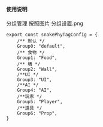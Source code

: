 #### 使用说明

分组管理 按照图片 分组设置.png

    export const snakePhyTagConfig = {
        /** 默认 */
        Group0: "default",
        /** 食物 */
        Group1: "Food",
        /** 墙 */
        Group2: "Wall",
        /**UI */
        Group3: "UI",
        /**AI */
        Group4: "AI",
        /**玩家 */
        Group5: "Player",
        /**道具 */
        Group6: "Prop",
    }
